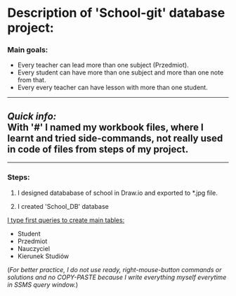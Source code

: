 # Description of 'School-git' database project:<br>

### Main goals:
* Every teacher can lead more than one subject (Przedmiot).
* Every student can have more than one subject and more than one note from that.
* Every every teacher can have lesson with more than one student.

---
*Quick info:*<br>
With '#' I named my workbook files, where I learnt and tried side-commands, not really used in code of files from steps of my project.
---
---

### Steps:
1. I designed datababase of school in Draw.io and exported to *.jpg file.<br>

2. I created 'School_DB' database

<u>I type first queries to create main tables:</u><br>
+ Student
+ Przedmiot
+ Nauczyciel
+ Kierunek Studiów <br>

(*For better practice, I do not use ready, right-mouse-button commands or solutions and no COPY-PASTE because I write everything myself everytime in SSMS query window.*)<br>

